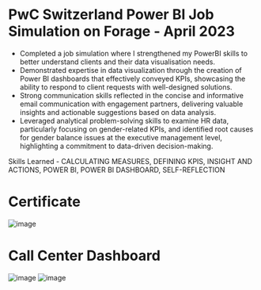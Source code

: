 # PwC Switzerland Power BI Job Simulation on Forage - April 2023


 * Completed a job simulation where I strengthened my PowerBI skills to better
   understand clients and their data visualisation needs.
 * Demonstrated expertise in data visualization through the creation of Power BI
   dashboards that effectively conveyed KPIs, showcasing the ability to respond
   to client requests with well-designed solutions.
 * Strong communication skills reflected in the concise and informative email
   communication with engagement partners, delivering valuable insights and
   actionable suggestions based on data analysis.
 * Leveraged analytical problem-solving skills to examine HR data, particularly
   focusing on gender-related KPIs, and identified root causes for gender
   balance issues at the executive management level, highlighting a commitment
   to data-driven decision-making.

Skills Learned - CALCULATING MEASURES, DEFINING KPIS, INSIGHT AND ACTIONS, POWER BI, POWER BI DASHBOARD, SELF-REFLECTION

# Certificate
![image](https://github.com/pi-mishra/PWC-Internship/assets/102457813/4066cc1a-219b-4ba3-ae13-4b8c11166ed9)

# Call Center Dashboard
![image](https://github.com/pi-mishra/PWC-Internship/assets/102457813/133228e3-1d85-44c8-806a-1aebd4366b6e)
![image](https://github.com/pi-mishra/PWC-Internship/assets/102457813/c2d1106b-13fd-461c-bbd5-be968ac3f1b3)



